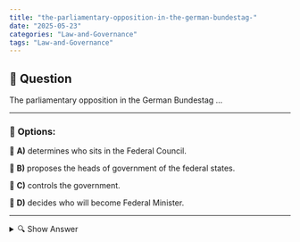 ```yaml
---
title: "the-parliamentary-opposition-in-the-german-bundestag-"
date: "2025-05-23"
categories: "Law-and-Governance"
tags: "Law-and-Governance"
---
```


## 📌 **Question**

The parliamentary opposition in the German Bundestag ...



---

### 📝 **Options:**

🔘 **A)** determines who sits in the Federal Council.

🔘 **B)** proposes the heads of government of the federal states.

🔘 **C)** controls the government.

🔘 **D)** decides who will become Federal Minister.

---

<details>
  <summary>🔍 Show Answer</summary>

  <p>
💡  <b>Correct Answer:</b>  c
  </p>
  <p>
    📖<b>Explanation:</b>
    
  </p>
</details>
